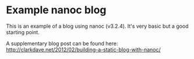 # Example nanoc blog

This is an example of a blog using nanoc (v3.2.4). It's very basic but a good starting point.

A supplementary blog post can be found here: http://clarkdave.net/2012/02/building-a-static-blog-with-nanoc/